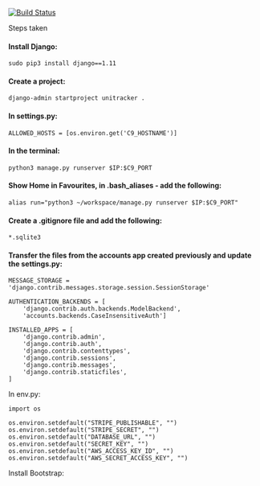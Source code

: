 [![Build Status](https://travis-ci.org/DeanFlint/unitracker.svg?branch=master)](https://travis-ci.org/DeanFlint/unitracker)

Steps taken

#### Install Django:

``` sudo pip3 install django==1.11 ```

#### Create a project:

``` django-admin startproject unitracker . ```

#### In settings.py:

``` ALLOWED_HOSTS = [os.environ.get('C9_HOSTNAME')] ```

#### In the terminal:

``` python3 manage.py runserver $IP:$C9_PORT ```

#### Show Home in Favourites, in .bash_aliases - add the following:

``` alias run="python3 ~/workspace/manage.py runserver $IP:$C9_PORT" ```

#### Create a .gitignore file and add the following:

``` *.sqlite3 ```

#### Transfer the files from the accounts app created previously and update the settings.py:

```
MESSAGE_STORAGE = 'django.contrib.messages.storage.session.SessionStorage'
```

```
AUTHENTICATION_BACKENDS = [
    'django.contrib.auth.backends.ModelBackend',
    'accounts.backends.CaseInsensitiveAuth']
```

```
INSTALLED_APPS = [
    'django.contrib.admin',
    'django.contrib.auth',
    'django.contrib.contenttypes',
    'django.contrib.sessions',
    'django.contrib.messages',
    'django.contrib.staticfiles',
]
```

In env.py:

```
import os

os.environ.setdefault("STRIPE_PUBLISHABLE", "")
os.environ.setdefault("STRIPE_SECRET", "")
os.environ.setdefault("DATABASE_URL", "")
os.environ.setdefault("SECRET_KEY", "")
os.environ.setdefault("AWS_ACCESS_KEY_ID", "")
os.environ.setdefault("AWS_SECRET_ACCESS_KEY", "")
```

Install Bootstrap:

```